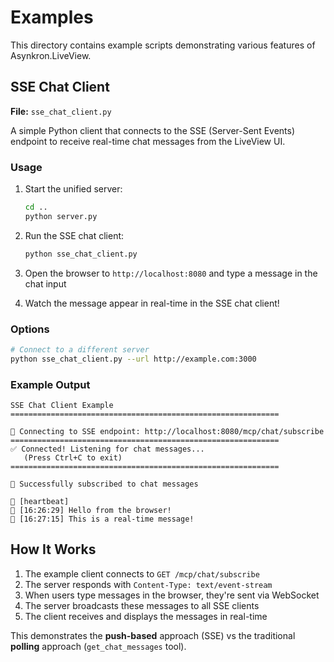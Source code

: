 # Examples

This directory contains example scripts demonstrating various features of Asynkron.LiveView.

## SSE Chat Client

**File:** `sse_chat_client.py`

A simple Python client that connects to the SSE (Server-Sent Events) endpoint to receive real-time chat messages from the LiveView UI.

### Usage

1. Start the unified server:
   ```bash
   cd ..
   python server.py
   ```

2. Run the SSE chat client:
   ```bash
   python sse_chat_client.py
   ```

3. Open the browser to `http://localhost:8080` and type a message in the chat input

4. Watch the message appear in real-time in the SSE chat client!

### Options

```bash
# Connect to a different server
python sse_chat_client.py --url http://example.com:3000
```

### Example Output

```
SSE Chat Client Example
============================================================

🔌 Connecting to SSE endpoint: http://localhost:8080/mcp/chat/subscribe
============================================================
✅ Connected! Listening for chat messages...
   (Press Ctrl+C to exit)
============================================================

📡 Successfully subscribed to chat messages

💓 [heartbeat]
💬 [16:26:29] Hello from the browser!
💬 [16:27:15] This is a real-time message!
```

## How It Works

1. The example client connects to `GET /mcp/chat/subscribe`
2. The server responds with `Content-Type: text/event-stream`
3. When users type messages in the browser, they're sent via WebSocket
4. The server broadcasts these messages to all SSE clients
5. The client receives and displays the messages in real-time

This demonstrates the **push-based** approach (SSE) vs the traditional **polling** approach (`get_chat_messages` tool).
